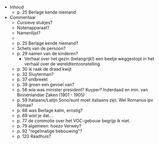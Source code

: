 - Inhoud
	- p. 25 Berlage kende niemand
- Commentaar
	- Cursieve stukjes?
	- Notenapparaat?
	- Namenlijst?
	-
	- p. 25 Berlage kende niemand?
	- Schets van de persoon?
	- p. 29 namen van de kinderen?
		- Verhaal over het gezin (belangrijk!) een beetje weggestopt in het verhaal over de wereldtentoonstelling.
	- p. 30 ik raak de draad kwijt
	- p. 32 Sluyterman?
	- p. 37 ontbreekt
	- p. 39 groen een gevoel van?
	- p. 56 wie was minister president? Kuyper? Inderdaad en min. van Binnenlandse Zaken (1901 - 1905)
	- p. 59 Italiaans/Latijn Sono/sunt moet italiaans zijn. Wel Romanus ipv Romae?
	- p. 68 was Berlage kalm, ernstig?
	- p. 69 wist je dat...
	- p. 77 de commotie over het VOC-gebouw begrijp ik niet.
	- p. 79 algemeen: hoezo Verwey?
	- p. 92 "regelmatige bebouwing"?
	- p. 120 Raadhuis?
